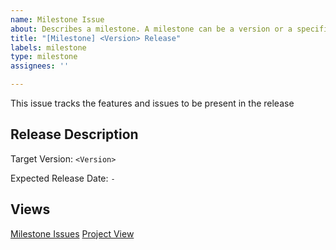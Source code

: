 ```yaml
---
name: Milestone Issue
about: Describes a milestone. A milestone can be a version or a specific feature.
title: "[Milestone] <Version> Release"
labels: milestone
type: milestone
assignees: ''

---
```


This issue tracks the features and issues to be present in the <Version> release

## Release Description

Target Version: `<Version>`

Expected Release Date: `-`

## Views
[Milestone Issues](<Add a link to the filtered milestone issues>)
[Project View](<Add a link to the github project>)
